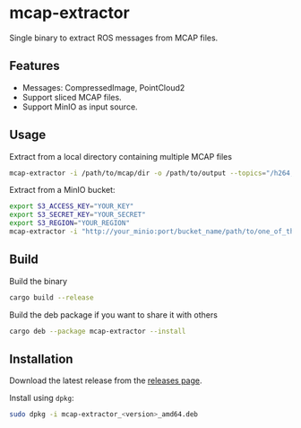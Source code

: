 # mcap-extractor
Single binary to extract ROS messages from MCAP files.

## Features
- Messages: CompressedImage, PointCloud2
- Support sliced MCAP files.
- Support MinIO as input source.

## Usage
Extract from a local directory containing multiple MCAP files
```bash
mcap-extractor -i /path/to/mcap/dir -o /path/to/output --topics="/h264,/lidar"
```

Extract from a MinIO bucket:
```bash
export S3_ACCESS_KEY="YOUR_KEY"
export S3_SECRET_KEY="YOUR_SECRET"
export S3_REGION="YOUR_REGION"
mcap-extractor -i "http://your_minio:port/bucket_name/path/to/one_of_the_mcap_file.mcap" -o /path/to/output --topics="/h264,/lidar"
```

## Build
Build the binary
```bash
cargo build --release
```

Build the deb package if you want to share it with others
```bash
cargo deb --package mcap-extractor --install
```

## Installation
Download the latest release from the [releases page](https://github.com/yinguobing/mcap-extractor/releases).

Install using `dpkg`:
```bash
sudo dpkg -i mcap-extractor_<version>_amd64.deb
```
